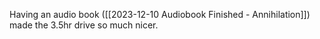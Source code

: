 Having an audio book ([[2023-12-10 Audiobook Finished - Annihilation]]) made the 3.5hr drive so much nicer.